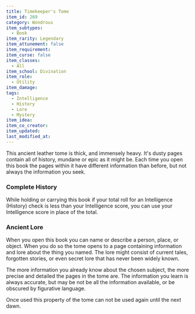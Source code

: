 ```yaml
---
title: Timekeeper's Tome
item_id: 269
category: Wondrous
item_subtypes: 
  - Book
item_rarity: Legendary
item_attunement: false
item_requirement: 
item_curse: false
item_classes: 
  - All
item_school: Divination
item_role: 
  - Utility
item_damage: 
tags:
  - Intelligence
  - History
  - Lore
  - Mystery
item_idea: 
item_co_creator: 
item_updated: 
last_modified_at: 
---
```


This ancient leather tome is thick, and immensely heavy. It's dusty pages contain all of history, mundane or epic as it might be. Each time you open this book the pages within it have different information than before, but not always the information you seek.

### Complete History

While holding or carrying this book if your total roll for an Intelligence (History) check is less than your Intelligence score, you can use your Intelligence score in place of the total.

### Ancient Lore

When you open this book you can name or describe a person, place, or object. When you do so the tome opens to a page containing information and lore about the thing you named. The lore might consist of current tales, forgotten stories, or even secret lore that has never been widely known.

The more information you already know about the chosen subject, the more precise and detailed the pages in the tome are. The information you learn is always accurate, but may be not be all the information available, or be obscured by figurative language.

Once used this property of the tome can not be used again until the next dawn.
